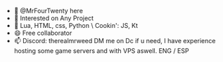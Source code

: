 - 👋 @MrFourTwenty here
- 👀 Interested on Any Project
- 🌱 Lua, HTML, css, Python \ Cookin': JS, Kt 
- 😄 Free collaborator
- 📫 Discord: therealmrweed
  DM me on Dc if u need, I have experience hosting some game servers and with VPS aswell. ENG / ESP
